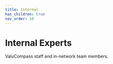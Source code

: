 ```yaml
---
title: Internal
has_children: true
nav_order: 10
---
```


# Internal Experts
ValuCompass staff and in-network team members.
